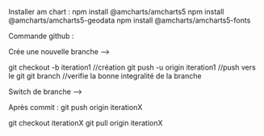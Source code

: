 Installer am chart : 
npm install @amcharts/amcharts5
npm install @amcharts/amcharts5-geodata
npm install @amcharts/amcharts5-fonts

Commande github : 


Crée une nouvelle branche --> 

git checkout -b iteration1 //création
git push -u origin iteration1 //push vers le git 
git branch //verifie la bonne integralité de la branche


Switch de branche --> 


Après commit : git push origin iterationX

git checkout iterationX
git pull origin iterationX


